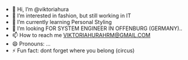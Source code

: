 - 👋 Hi, I’m @viktoriahura
- 👀 I’m interested in fashion, but still working in IT
- 🌱 I’m currently learning Personal Styling
- 💞️ I’m looking FOR SYSTEM ENGINEER IN OFFENBURG (GERMANY)..
- 📫 How to reach me VIKTORIAHURAHRM@GMAIL.COM
- 😄 Pronouns: ...
- ⚡ Fun fact: dont forget where you belong (circus)

<!---
viktoriahura/viktoriahura is a ✨ special ✨ repository because its `README.md` (this file) appears on your GitHub profile.
You can click the Preview link to take a look at your changes.
--->
